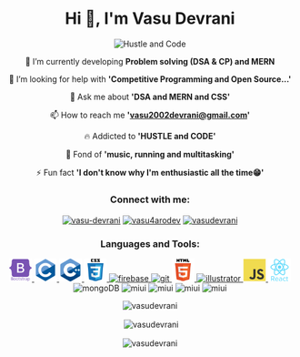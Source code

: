 <div align= "center">
<h1 align="center">Hi 👋, I'm Vasu Devrani</h1>
<img src="https://readme-typing-svg.herokuapp.com?background=FFFFFF00&lines=Hustle+%26+Code+-+An+enthusistic+learner" alt="Hustle and Code"/>
<!-- <p align="left"> <a href="https://github.com/ryo-ma/github-profile-trophy"><img src="https://github-profile-trophy.vercel.app/?username=vasudevrani" alt="vasudevrani" /></a> </p> -->

 🌱 I’m currently developing **Problem solving (DSA & CP) and MERN**
 
 🤝 I’m looking for help with **'Competitive Programming and Open Source...'**

 💬 Ask me about **'DSA and MERN and CSS'**

 📫 How to reach me **'vasu2002devrani@gmail.com'**

 🔥 Addicted to **'HUSTLE and CODE'** 

 🙂 Fond of **'music, running and multitasking'**

 ⚡ Fun fact **'I don't know why I'm enthusiastic all the time😁'**

<h3 >Connect with me:</h3>
<p >
<a href="https://linkedin.com/in/vasu-devrani" target="blank"><img align="center" src="https://raw.githubusercontent.com/rahuldkjain/github-profile-readme-generator/master/src/images/icons/Social/linked-in-alt.svg" alt="vasu-devrani" height="30" width="40" /></a>
<a href="https://www.hackerrank.com/vasu4arodev" target="blank"><img align="center" src="https://raw.githubusercontent.com/rahuldkjain/github-profile-readme-generator/master/src/images/icons/Social/hackerrank.svg" alt="vasu4arodev" height="30" width="40" /></a>
<a href="https://www.leetcode.com/vasudevrani" target="blank"><img align="center" src="https://raw.githubusercontent.com/rahuldkjain/github-profile-readme-generator/master/src/images/icons/Social/leet-code.svg" alt="vasudevrani" height="30" width="40" /></a>
</p>

<h3 >Languages and Tools:</h3>
<p > <a href="https://getbootstrap.com" target="_blank" rel="noreferrer"> <img src="https://raw.githubusercontent.com/devicons/devicon/master/icons/bootstrap/bootstrap-plain-wordmark.svg" alt="bootstrap" width="40" height="40"/> </a> <a href="https://www.cprogramming.com/" target="_blank" rel="noreferrer"> <img src="https://raw.githubusercontent.com/devicons/devicon/master/icons/c/c-original.svg" alt="c" width="40" height="40"/> </a> <a href="https://www.w3schools.com/cpp/" target="_blank" rel="noreferrer"> <img src="https://raw.githubusercontent.com/devicons/devicon/master/icons/cplusplus/cplusplus-original.svg" alt="cplusplus" width="40" height="40"/> </a> <a href="https://www.w3schools.com/css/" target="_blank" rel="noreferrer"> <img src="https://raw.githubusercontent.com/devicons/devicon/master/icons/css3/css3-original-wordmark.svg" alt="css3" width="40" height="40"/> </a> <a href="https://firebase.google.com/" target="_blank" rel="noreferrer"> <img src="https://www.vectorlogo.zone/logos/firebase/firebase-icon.svg" alt="firebase" width="40" height="40"/> </a> <a href="https://git-scm.com/" target="_blank" rel="noreferrer"> <img src="https://www.vectorlogo.zone/logos/git-scm/git-scm-icon.svg" alt="git" width="40" height="40"/> </a> <a href="https://www.w3.org/html/" target="_blank" rel="noreferrer"> <img src="https://raw.githubusercontent.com/devicons/devicon/master/icons/html5/html5-original-wordmark.svg" alt="html5" width="40" height="40"/> </a> <a href="https://www.adobe.com/in/products/illustrator.html" target="_blank" rel="noreferrer"> <img src="https://www.vectorlogo.zone/logos/adobe_illustrator/adobe_illustrator-icon.svg" alt="illustrator" width="40" height="40"/> </a> <a href="https://developer.mozilla.org/en-US/docs/Web/JavaScript" target="_blank" rel="noreferrer"> <img src="https://raw.githubusercontent.com/devicons/devicon/master/icons/javascript/javascript-original.svg" alt="javascript" width="40" height="40"/> </a> <a href="https://reactjs.org/" target="_blank" rel="noreferrer"> <img src="https://raw.githubusercontent.com/devicons/devicon/master/icons/react/react-original-wordmark.svg" alt="react" width="40" height="40"/></a><a src="https://www.python.org/"><img src="https://upload.wikimedia.org/wikipedia/commons/thumb/c/c3/Python-logo-notext.svg/182px-Python-logo-notext.svg.png" alt="mongoDB" width="40" height="40"/> </a> <a src="https://nodejs.org/en/"><img src="https://w7.pngwing.com/pngs/777/698/png-transparent-node-js-javascript-software-developer-npm-github-angle-text-logo-thumbnail.png" alt="miui" width="40" height="40"/> </a><a src="https://www.mongodb.com/"><img src="https://w7.pngwing.com/pngs/216/509/png-transparent-mongodb-node-js-npm-open-source-model-angularjs-leaf-leaf-logo-grass-thumbnail.png" alt="miui" width="40" height="40"/> </a> <a src="https://redux.js.org/"><img src="https://d33wubrfki0l68.cloudfront.net/0834d0215db51e91525a25acf97433051f280f2f/c30f5/img/redux.svg" alt="miui" width="40" height="40"/> </a> <a src="https://tailwindcss.com/"><img src="https://res.cloudinary.com/arcjet-media/image/upload/v1608734952/z8hzeszc9eb3sp3vp3qc.jpg" alt="miui" width="40" height="40"/> </a>

<p><img src="https://github-readme-stats.vercel.app/api/top-langs?username=vasudevrani&show_icons=true&locale=en&layout=compact" alt="vasudevrani" /></p>

<p>&nbsp;<img align="center" src="https://github-readme-stats.vercel.app/api?username=vasudevrani&show_icons=true&locale=en" alt="vasudevrani" /></p>

<p><img align="center" src="https://github-readme-streak-stats.herokuapp.com/?user=vasudevrani&" alt="vasudevrani" /></p>
 </div>
